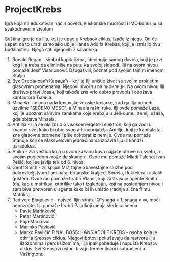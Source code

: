 # ProjectKrebs
Igra koja na edukativan način povezuje iskonske mudrosti i IMO komisiju sa svakodnevnim životom

Suština igre je da Ilja, koji je upao u Krebsov ciklus, izađe iz njega. On će uspeti da to uradi samo ako ubije Hansa Adolfa Krebsa, koji je izmislio ovu budalaštinu. Njega štiti njegovih 7 saradnika:
  1)  Ronald Regan - simbol kapitalizma, ideologije samog đavola, koji je prvi kog Ilja treba da eliminiše na putu ka svojoj slobodi.
      Ilji na ovom nivou pomaže Josif Visarionovič Džugašvili, poznat pod svojim tajnim imenom Staljin
  2)  Вук Стефановић Караџић - koji je Ilji uništio život sa svojim prokletim glasovnim promenama. Njegovi nivoi su na ћирилици.
      Na ovom nivou Ilji društvo pravi Јован, koji takođe zna vrlo dobro pravopis i obožava kantautora <ubacite ime> Ђанија.
  3)  Mihaela - mlada nada kosovske ženske košarke, kad ga Ilja pobedi uzvikne "SEČENO MESO", a Mihaela raširi ruke.
      Ilji ovde pomaže Laza, koji je upoznat sa svim zamkama koje vrebaju u Jeli-dumu, zemlji užasa, gde obitava Mihaela.
  4)  AntiIlja - Ilja se okliznuo o visokoenergetski elektron, koji ga vodi u kvantni svet kako bi ubio svog arhineprijatelja AntiIlju, koji je kapitalista, zna glasovne promene i piše doktorat iz hemije.
      Ovde mu pomaže Stanoje koji će Maksvelovim jednačinama izbaviti Ilju iz kandži paradoksa.
  5)  Anika - zla veštica koja u svom kazanu kuva najjače otrove na svetu, a svojim pogledom može da skameni.
      Ovde mu pomaže Mladi Talenat Ivan Pešić, koji se javlja tek od 6. nivoa.
  6)  Geoff Smith - zli špijun MI7, tajne obaveštajne službe pod pokroviteljstvom Iluminata, britanske kraljice, Soroša, Rokfelera i ostalih guštera.
      Ovde mu pomaže hrabri Vlamir, koji zastrašuje agente Smith (da, kao u matriksu, otprilike tako i izgledaju), koji na poslednjem nivou i sam biva pretvoren u agenta kako bi ih uništio (radnja slična filmu Matriks)
  7)  Radivoje Blagojević - najveći Iljin strah. IQ*snaga = 1, snaga ≈ ∞, moći nepoznate.
      Ilji pomaže hrabri Paja koji menja sledeća imena:
        - Pavle Marinković
        - Petar Martinović
        - Paja Marković
        - Marinko Pavlović
        - Marko Pavličić
FINAL BOSS: HANS ADOLF KREBS - osoba koja je otkrila Krebsov ciklus. Njegovi botovi pokušavaju da rastvore Ilju lizozomima i peroksizomima, Ilja ipak pobeđuje i napušta Krebsov ciklus. Svi Krebsovi ostaci bivaju fermentisani i sahranjeni u Vašingtonu.
